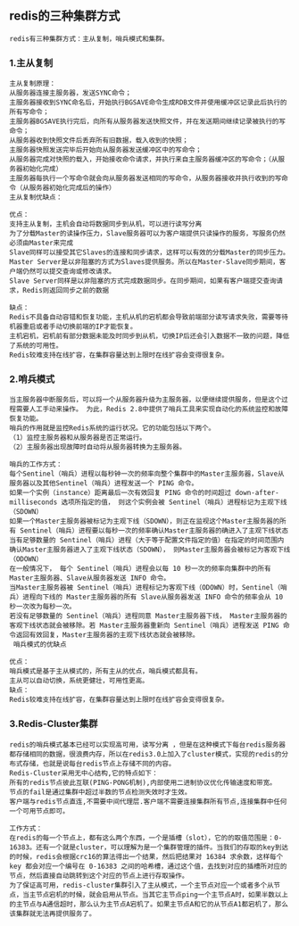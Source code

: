 ## redis的三种集群方式
    redis有三种集群方式：主从复制，哨兵模式和集群。
    
### 1.主从复制
    主从复制原理：
    从服务器连接主服务器，发送SYNC命令； 
    主服务器接收到SYNC命名后，开始执行BGSAVE命令生成RDB文件并使用缓冲区记录此后执行的所有写命令； 
    主服务器BGSAVE执行完后，向所有从服务器发送快照文件，并在发送期间继续记录被执行的写命令； 
    从服务器收到快照文件后丢弃所有旧数据，载入收到的快照； 
    主服务器快照发送完毕后开始向从服务器发送缓冲区中的写命令； 
    从服务器完成对快照的载入，开始接收命令请求，并执行来自主服务器缓冲区的写命令；（从服务器初始化完成）
    主服务器每执行一个写命令就会向从服务器发送相同的写命令，从服务器接收并执行收到的写命令（从服务器初始化完成后的操作）
    主从复制优缺点：
    
    优点：
    支持主从复制，主机会自动将数据同步到从机，可以进行读写分离
    为了分载Master的读操作压力，Slave服务器可以为客户端提供只读操作的服务，写服务仍然必须由Master来完成
    Slave同样可以接受其它Slaves的连接和同步请求，这样可以有效的分载Master的同步压力。
    Master Server是以非阻塞的方式为Slaves提供服务。所以在Master-Slave同步期间，客户端仍然可以提交查询或修改请求。
    Slave Server同样是以非阻塞的方式完成数据同步。在同步期间，如果有客户端提交查询请求，Redis则返回同步之前的数据
    
    缺点：
    Redis不具备自动容错和恢复功能，主机从机的宕机都会导致前端部分读写请求失败，需要等待机器重启或者手动切换前端的IP才能恢复。
    主机宕机，宕机前有部分数据未能及时同步到从机，切换IP后还会引入数据不一致的问题，降低了系统的可用性。
    Redis较难支持在线扩容，在集群容量达到上限时在线扩容会变得很复杂。
    
### 2.哨兵模式
    当主服务器中断服务后，可以将一个从服务器升级为主服务器，以便继续提供服务，但是这个过程需要人工手动来操作。 为此，Redis 2.8中提供了哨兵工具来实现自动化的系统监控和故障恢复功能。
    哨兵的作用就是监控Redis系统的运行状况。它的功能包括以下两个。
    （1）监控主服务器和从服务器是否正常运行。 
    （2）主服务器出现故障时自动将从服务器转换为主服务器。
    
    哨兵的工作方式：
    每个Sentinel（哨兵）进程以每秒钟一次的频率向整个集群中的Master主服务器，Slave从服务器以及其他Sentinel（哨兵）进程发送一个 PING 命令。
    如果一个实例（instance）距离最后一次有效回复 PING 命令的时间超过 down-after-milliseconds 选项所指定的值， 则这个实例会被 Sentinel（哨兵）进程标记为主观下线（SDOWN）
    如果一个Master主服务器被标记为主观下线（SDOWN），则正在监视这个Master主服务器的所有 Sentinel（哨兵）进程要以每秒一次的频率确认Master主服务器的确进入了主观下线状态
    当有足够数量的 Sentinel（哨兵）进程（大于等于配置文件指定的值）在指定的时间范围内确认Master主服务器进入了主观下线状态（SDOWN）， 则Master主服务器会被标记为客观下线（ODOWN）
    在一般情况下， 每个 Sentinel（哨兵）进程会以每 10 秒一次的频率向集群中的所有Master主服务器、Slave从服务器发送 INFO 命令。
    当Master主服务器被 Sentinel（哨兵）进程标记为客观下线（ODOWN）时，Sentinel（哨兵）进程向下线的 Master主服务器的所有 Slave从服务器发送 INFO 命令的频率会从 10 秒一次改为每秒一次。
    若没有足够数量的 Sentinel（哨兵）进程同意 Master主服务器下线， Master主服务器的客观下线状态就会被移除。若 Master主服务器重新向 Sentinel（哨兵）进程发送 PING 命令返回有效回复，Master主服务器的主观下线状态就会被移除。
     哨兵模式的优缺点
    
    优点：
    哨兵模式是基于主从模式的，所有主从的优点，哨兵模式都具有。
    主从可以自动切换，系统更健壮，可用性更高。
    缺点：
    Redis较难支持在线扩容，在集群容量达到上限时在线扩容会变得很复杂。
    
### 3.Redis-Cluster集群
    redis的哨兵模式基本已经可以实现高可用，读写分离 ，但是在这种模式下每台redis服务器都存储相同的数据，很浪费内存，所以在redis3.0上加入了cluster模式，实现的redis的分布式存储，也就是说每台redis节点上存储不同的内容。
    Redis-Cluster采用无中心结构,它的特点如下：
    所有的redis节点彼此互联(PING-PONG机制),内部使用二进制协议优化传输速度和带宽。
    节点的fail是通过集群中超过半数的节点检测失效时才生效。
    客户端与redis节点直连,不需要中间代理层.客户端不需要连接集群所有节点,连接集群中任何一个可用节点即可。
    
    工作方式：
    在redis的每一个节点上，都有这么两个东西，一个是插槽（slot），它的的取值范围是：0-16383。还有一个就是cluster，可以理解为是一个集群管理的插件。当我们的存取的key到达的时候，redis会根据crc16的算法得出一个结果，然后把结果对 16384 求余数，这样每个 key 都会对应一个编号在 0-16383 之间的哈希槽，通过这个值，去找到对应的插槽所对应的节点，然后直接自动跳转到这个对应的节点上进行存取操作。
    为了保证高可用，redis-cluster集群引入了主从模式，一个主节点对应一个或者多个从节点，当主节点宕机的时候，就会启用从节点。当其它主节点ping一个主节点A时，如果半数以上的主节点与A通信超时，那么认为主节点A宕机了。如果主节点A和它的从节点A1都宕机了，那么该集群就无法再提供服务了。